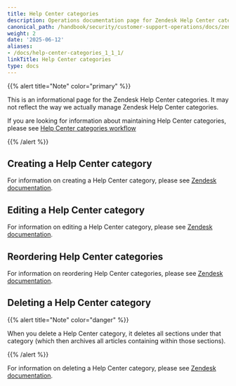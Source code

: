 ```yaml
---
title: Help Center categories
description: Operations documentation page for Zendesk Help Center categories
canonical_path: /handbook/security/customer-support-operations/docs/zendesk/help-center-categories
weight: 2
date: '2025-06-12'
aliases:
- /docs/help-center-categories_1_1_1/
linkTitle: Help Center categories
type: docs
---
```


{{% alert title="Note" color="primary" %}}

This is an informational page for the Zendesk Help Center categories. It may not reflect the way we actually manage Zendesk Help Center categories.

If you are looking for information about maintaining Help Center categories, please see [Help Center categories workflow](../../workflows/zendesk/help-center-categories)

{{% /alert %}}

## Creating a Help Center category

For information on creating a Help Center category, please see [Zendesk documentation](https://support.zendesk.com/hc/en-us/articles/4408845897370-Organizing-knowledge-base-content-in-categories-and-sections#topic_hjs_tl4_kk).

## Editing a Help Center category

For information on editing a Help Center category, please see [Zendesk documentation](https://support.zendesk.com/hc/en-us/articles/4408845897370-Organizing-knowledge-base-content-in-categories-and-sections#topic_x53_5l4_kk).

## Reordering Help Center categories

For information on reordering Help Center categories, please see [Zendesk documentation](https://support.zendesk.com/hc/en-us/articles/4408843983258).

## Deleting a Help Center category

{{% alert title="Note" color="danger" %}}

When you delete a Help Center category, it deletes all sections under that category (which then archives all articles containing within those sections).

{{% /alert %}}

For information on deleting a Help Center category, please see [Zendesk documentation](https://support.zendesk.com/hc/en-us/articles/4408845897370-Organizing-knowledge-base-content-in-categories-and-sections#topic_v5n_5l4_kk).
